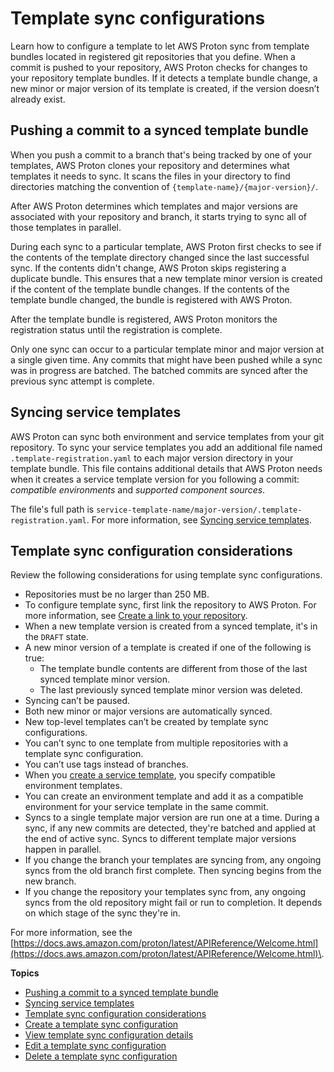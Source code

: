 # Template sync configurations<a name="ag-template-sync-configs"></a>

Learn how to configure a template to let AWS Proton sync from template bundles located in registered git repositories that you define\. When a commit is pushed to your repository, AWS Proton checks for changes to your repository template bundles\. If it detects a template bundle change, a new minor or major version of its template is created, if the version doesn’t already exist\. 

## Pushing a commit to a synced template bundle<a name="ag-commits"></a>

When you push a commit to a branch that's being tracked by one of your templates, AWS Proton clones your repository and determines what templates it needs to sync\. It scans the files in your directory to find directories matching the convention of `{template-name}/{major-version}/`\.

After AWS Proton determines which templates and major versions are associated with your repository and branch, it starts trying to sync all of those templates in parallel\.

During each sync to a particular template, AWS Proton first checks to see if the contents of the template directory changed since the last successful sync\. If the contents didn't change, AWS Proton skips registering a duplicate bundle\. This ensures that a new template minor version is created if the content of the template bundle changes\. If the contents of the template bundle changed, the bundle is registered with AWS Proton\.

After the template bundle is registered, AWS Proton monitors the registration status until the registration is complete\.

Only one sync can occur to a particular template minor and major version at a single given time\. Any commits that might have been pushed while a sync was in progress are batched\. The batched commits are synced after the previous sync attempt is complete\.

## Syncing service templates<a name="syncing-service-templates"></a>

AWS Proton can sync both environment and service templates from your git repository\. To sync your service templates you add an additional file named `.template-registration.yaml` to each major version directory in your template bundle\. This file contains additional details that AWS Proton needs when it creates a service template version for you following a commit: *compatible environments* and *supported component sources*\.

The file's full path is `service-template-name/major-version/.template-registration.yaml`\. For more information, see [Syncing service templates](create-template-sync.md#create-template-sync-service-templates)\.

## Template sync configuration considerations<a name="sync-considerations"></a>

Review the following considerations for using template sync configurations\.
+ Repositories must be no larger than 250 MB\.
+ To configure template sync, first link the repository to AWS Proton\. For more information, see [Create a link to your repository](ag-create-repo.md)\.
+ When a new template version is created from a synced template, it's in the `DRAFT` state\.
+ A new minor version of a template is created if one of the following is true:
  + The template bundle contents are different from those of the last synced template minor version\.
  + The last previously synced template minor version was deleted\.
+ Syncing can’t be paused\.
+ Both new minor or major versions are automatically synced\.
+ New top\-level templates can’t be created by template sync configurations\.
+ You can’t sync to one template from multiple repositories with a template sync configuration\.
+ You can’t use tags instead of branches\.
+ When you [create a service template](template-create.md#svc-template-v1), you specify compatible environment templates\.
+ You can create an environment template and add it as a compatible environment for your service template in the same commit\.
+ Syncs to a single template major version are run one at a time\. During a sync, if any new commits are detected, they're batched and applied at the end of active sync\. Syncs to different template major versions happen in parallel\.
+ If you change the branch your templates are syncing from, any ongoing syncs from the old branch first complete\. Then syncing begins from the new branch\.
+ If you change the repository your templates sync from, any ongoing syncs from the old repository might fail or run to completion\. It depends on which stage of the sync they're in\.

For more information, see the [https://docs.aws.amazon.com/proton/latest/APIReference/Welcome.html](https://docs.aws.amazon.com/proton/latest/APIReference/Welcome.html)\.

**Topics**
+ [Pushing a commit to a synced template bundle](#ag-commits)
+ [Syncing service templates](#syncing-service-templates)
+ [Template sync configuration considerations](#sync-considerations)
+ [Create a template sync configuration](create-template-sync.md)
+ [View template sync configuration details](view-template-sync.md)
+ [Edit a template sync configuration](update-template-sync.md)
+ [Delete a template sync configuration](delete-template-sync.md)